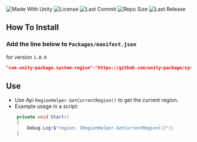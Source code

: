 <p align="left">
  <a>
    <img alt="Made With Unity" src="https://img.shields.io/badge/made%20with-Unity-57b9d3.svg?logo=Unity">
  </a>
  <a>
    <img alt="License" src="https://img.shields.io/github/license/unity-package/system-region-unity?logo=github">
  </a>
  <a>
    <img alt="Last Commit" src="https://img.shields.io/github/last-commit/unity-package/system-region-unity?logo=Mapbox&color=orange">
  </a>
  <a>
    <img alt="Repo Size" src="https://img.shields.io/github/repo-size/unity-package/system-region-unity?logo=VirtualBox">
  </a>
  <a>
    <img alt="Last Release" src="https://img.shields.io/github/v/release/unity-package/system-region-unity?include_prereleases&logo=Dropbox&color=yellow">
  </a>
</p>

## How To Install

### Add the line below to `Packages/manifest.json`

for version `1.0.0`
```json
"com.unity-package.system-region":"https://github.com/unity-package/system-region-unity.git#1.0.0",
```

## Use 
- Use Api `RegionHelper.GetCurrentRegion()` to get the current region.
- Example usage in a script:
```csharp
    private void Start()
    {
        Debug.Log($"region: {RegionHelper.GetCurrentRegion()}");
    }
```
